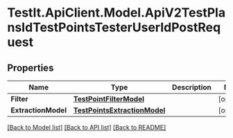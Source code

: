 # TestIt.ApiClient.Model.ApiV2TestPlansIdTestPointsTesterUserIdPostRequest

## Properties

Name | Type | Description | Notes
------------ | ------------- | ------------- | -------------
**Filter** | [**TestPointFilterModel**](TestPointFilterModel.md) |  | [optional] 
**ExtractionModel** | [**TestPointsExtractionModel**](TestPointsExtractionModel.md) |  | [optional] 

[[Back to Model list]](../README.md#documentation-for-models) [[Back to API list]](../README.md#documentation-for-api-endpoints) [[Back to README]](../README.md)

